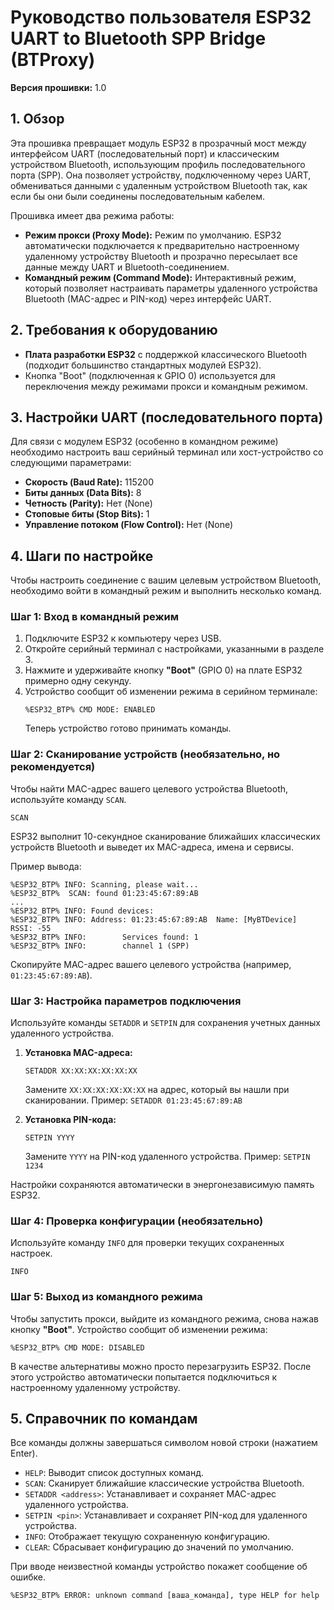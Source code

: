 # Руководство пользователя ESP32 UART to Bluetooth SPP Bridge (BTProxy)

**Версия прошивки:** 1.0

## 1. Обзор

Эта прошивка превращает модуль ESP32 в прозрачный мост между интерфейсом UART (последовательный порт) и классическим устройством Bluetooth, использующим профиль последовательного порта (SPP). Она позволяет устройству, подключенному через UART, обмениваться данными с удаленным устройством Bluetooth так, как если бы они были соединены последовательным кабелем.

Прошивка имеет два режима работы:
*   **Режим прокси (Proxy Mode):** Режим по умолчанию. ESP32 автоматически подключается к предварительно настроенному удаленному устройству Bluetooth и прозрачно пересылает все данные между UART и Bluetooth-соединением.
*   **Командный режим (Command Mode):** Интерактивный режим, который позволяет настраивать параметры удаленного устройства Bluetooth (MAC-адрес и PIN-код) через интерфейс UART.

## 2. Требования к оборудованию

*   **Плата разработки ESP32** с поддержкой классического Bluetooth (подходит большинство стандартных модулей ESP32).
*   Кнопка "Boot" (подключенная к GPIO 0) используется для переключения между режимами прокси и командным режимом.

## 3. Настройки UART (последовательного порта)

Для связи с модулем ESP32 (особенно в командном режиме) необходимо настроить ваш серийный терминал или хост-устройство со следующими параметрами:

*   **Скорость (Baud Rate):** 115200
*   **Биты данных (Data Bits):** 8
*   **Четность (Parity):** Нет (None)
*   **Стоповые биты (Stop Bits):** 1
*   **Управление потоком (Flow Control):** Нет (None)

## 4. Шаги по настройке

Чтобы настроить соединение с вашим целевым устройством Bluetooth, необходимо войти в командный режим и выполнить несколько команд.

### Шаг 1: Вход в командный режим

1.  Подключите ESP32 к компьютеру через USB.
2.  Откройте серийный терминал с настройками, указанными в разделе 3.
3.  Нажмите и удерживайте кнопку **"Boot"** (GPIO 0) на плате ESP32 примерно одну секунду.
4.  Устройство сообщит об изменении режима в серийном терминале:
    ```
    %ESP32_BTP% CMD MODE: ENABLED
    ```
    Теперь устройство готово принимать команды.

### Шаг 2: Сканирование устройств (необязательно, но рекомендуется)

Чтобы найти MAC-адрес вашего целевого устройства Bluetooth, используйте команду `SCAN`.

```
SCAN
```

ESP32 выполнит 10-секундное сканирование ближайших классических устройств Bluetooth и выведет их MAC-адреса, имена и сервисы.

Пример вывода:
```
%ESP32_BTP% INFO: Scanning, please wait...
%ESP32_BTP%  SCAN: found 01:23:45:67:89:AB
...
%ESP32_BTP% INFO: Found devices:
%ESP32_BTP% INFO: Address: 01:23:45:67:89:AB  Name: [MyBTDevice]  RSSI: -55
%ESP32_BTP% INFO:        Services found: 1
%ESP32_BTP% INFO:        channel 1 (SPP)
```
Скопируйте MAC-адрес вашего целевого устройства (например, `01:23:45:67:89:AB`).

### Шаг 3: Настройка параметров подключения

Используйте команды `SETADDR` и `SETPIN` для сохранения учетных данных удаленного устройства.

1.  **Установка MAC-адреса:**
    ```
    SETADDR XX:XX:XX:XX:XX:XX
    ```
    Замените `XX:XX:XX:XX:XX:XX` на адрес, который вы нашли при сканировании.
    Пример: `SETADDR 01:23:45:67:89:AB`

2.  **Установка PIN-кода:**
    ```
    SETPIN YYYY
    ```
    Замените `YYYY` на PIN-код удаленного устройства.
    Пример: `SETPIN 1234`

Настройки сохраняются автоматически в энергонезависимую память ESP32.

### Шаг 4: Проверка конфигурации (необязательно)

Используйте команду `INFO` для проверки текущих сохраненных настроек.

```
INFO
```

### Шаг 5: Выход из командного режима

Чтобы запустить прокси, выйдите из командного режима, снова нажав кнопку **"Boot"**. Устройство сообщит об изменении режима:

```
%ESP32_BTP% CMD MODE: DISABLED
```

В качестве альтернативы можно просто перезагрузить ESP32. После этого устройство автоматически попытается подключиться к настроенному удаленному устройству.

## 5. Справочник по командам

Все команды должны завершаться символом новой строки (нажатием Enter).

*   `HELP`: Выводит список доступных команд.
*   `SCAN`: Сканирует ближайшие классические устройства Bluetooth.
*   `SETADDR <address>`: Устанавливает и сохраняет MAC-адрес удаленного устройства.
*   `SETPIN <pin>`: Устанавливает и сохраняет PIN-код для удаленного устройства.
*   `INFO`: Отображает текущую сохраненную конфигурацию.
*   `CLEAR`: Сбрасывает конфигурацию до значений по умолчанию.

При вводе неизвестной команды устройство покажет сообщение об ошибке.
```
%ESP32_BTP% ERROR: unknown command [ваша_команда], type HELP for help
```
